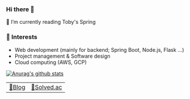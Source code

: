 ### Hi there 👋
  
  🌱 I’m currently reading Toby's Spring    

  
  ### :mag_right: Interests
- Web development (mainly for backend; Spring Boot, Node.js, Flask ...)
- Project management & Software design
- Cloud computing (AWS, GCP)   
        
 [![Anurag's github stats](https://github-readme-stats.vercel.app/api?username=kjsu0209&count_private=true)](https://github.com/anuraghazra/github-readme-stats)

  
| | |
|-|-|
| [:pencil:Blog](https://snoop-study.tistory.com/) | [🏅Solved.ac](https://solved.ac/profile/kjsu0209) |
